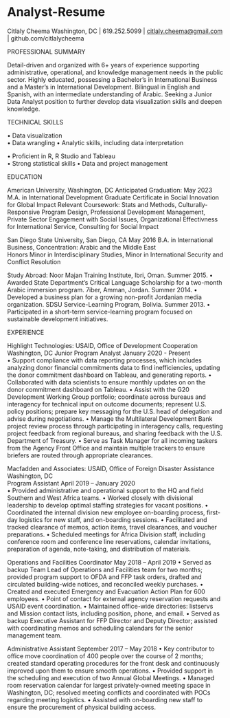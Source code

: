 # Analyst-Resume

Citlaly Cheema
Washington, DC | 619.252.5099 | citlaly.cheema@gmail.com | github.com/citlalycheema

PROFESSIONAL SUMMARY

Detail-driven and organized with 6+ years of experience supporting administrative, operational, and knowledge management needs in the public sector. Highly educated, possessing a Bachelor’s in International Business and a Master’s in International Development. Bilingual in English and Spanish, with an intermediate understanding of Arabic. Seeking a Junior Data Analyst position to further develop data visualization skills and deepen knowledge.


TECHNICAL SKILLS

 
•	Data visualization 	
•	Data wrangling
•	Analytic skills, including data interpretation 

•	Proficient in R, R Studio and Tableau		
•	Strong statistical skills
•	Data and project management
 


EDUCATION

American University, Washington, DC						     Anticipated Graduation: May 2023
M.A. in International Development 
Graduate Certificate in Social Innovation for Global Impact
Relevant Coursework: Stats and Methods, Culturally-Responsive Program Design, Professional Development Management, Private Sector Engagement with Social Issues, Organizational Effectivness for International Service, Consulting for Social Impact

San Diego State University, San Diego, CA					     May 2016
B.A. in International Business, Concentration: Arabic and the Middle East				                  
Honors Minor in Interdisciplinary Studies, Minor in International Security and Conflict Resolution

Study Abroad: 
Noor Majan Training Institute, Ibri, Oman. Summer 2015. 
•	Awarded State Department’s Critical Language Scholarship for a two-month Arabic immersion program.
7iber, Amman, Jordan. Summer 2014. 
•	Developed a business plan for a growing non-profit Jordanian media organization.
SDSU Service-Learning Program, Bolivia. Summer 2013.
•	Participated in a short-term service-learning program focused on sustainable development initiatives.
	
EXPERIENCE

Highlight Technologies: USAID, Office of Development Cooperation		            Washington, DC
Junior Program Analyst	              		                                                            	            January 2020 - Present	
•	Support compliance with data reporting processes, which includes analyzing donor financial commitments data to find inefficiencies, updating the donor commitment dashboard on Tableau, and generating reports.
•	Collaborated with data scientists to ensure monthly updates on on the donor commitment dashboard on Tableau.
•	Assist with the G20 Development Working Group portfolio; coordinate across bureaus and interagency for technical input on outcome documents; represent U.S. policy positions; prepare key messaging for the U.S. head of delegation and advise during negotiations.
•	Manage the Multilateral Development Bank project review process through participating in interagency calls, requesting project feedback from regional bureaus, and sharing feedback with the U.S. Department of Treasury.
•	Serve as Task Manager for all incoming taskers from the Agency Front Office and maintain multiple trackers to ensure briefers are routed through appropriate clearances.

Macfadden and Associates: USAID, Office of Foreign Disaster Assistance		            Washington, DC	
Program Assistant	              		                                                             	            April 2019 – January 2020	
•	Provided administrative and operational support to the HQ and field Southern and West Africa teams.
•	Worked closely with divisional leadership to develop optimal staffing strategies for vacant positions.
•	Coordinated the internal division new employee on-boarding process, first-day logistics for new staff, and on-boarding sessions.
•	Facilitated and tracked clearance of memos, action items, travel clearances, and voucher preparations.
•	Scheduled meetings for Africa Division staff, including conference room and conference line reservations, calendar invitations, preparation of agenda, note-taking, and distribution of materials.		
	        
Operations and Facilities Coordinator                                                                	         	             May 2018 – April 2019
•	Served as backup Team Lead of Operations and Facilities team for two months; provided program support to OFDA and FFP task orders, drafted and circulated building-wide notices, and reconciled weekly purchases.
•	Created and executed Emergency and Evacuation Action Plan for 600 employees.
•	Point of contact for external agency reservation requests and USAID event coordination.
•	Maintained office-wide directories: listservs and Mission contact lists, including position, phone, and email.
•	Served as backup Executive Assistant for FFP Director and Deputy Director; assisted with coordinating memos and scheduling calendars for the senior management team.

Administrative Assistant						        		           September 2017 – May 2018
•	Key contributor to office move coordination of 400 people over the course of 2 months; created standard operating procedures for the front desk and continuously improved upon them to ensure smooth operations.
•	Provided support in the scheduling and execution of two Annual Global Meetings.
•	Managed room reservation calendar for largest privately-owned meeting space in Washington, DC; resolved meeting conflicts and coordinated with POCs regarding meeting logistics. 
•	Assisted with on-boarding new staff to ensure the procurement of physical building access.

